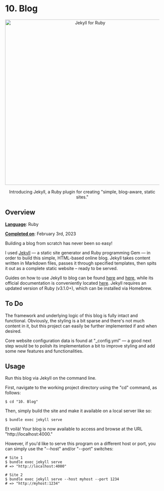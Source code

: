 # 10.  Blog 

<p align="center">
<img width="540" alt="Jekyll for Ruby" src="https://www.mikekasberg.com/images/posts/jekyll-classifier-reborn-ruby-3-full.jpg"> 
</p>

<p align="center">
    Introducing Jekyll, a Ruby plugin for creating "simple, blog-aware, static sites."
</p>


## Overview 

<ins>__Language__</ins>: Ruby  

<ins>__Completed on__</ins>: February 3rd, 2023

Building a blog from scratch has never been so easy! 

I used [Jekyll](https://jekyllrb.com) &mdash; a static site generator and Ruby programming Gem &mdash; in order to build this simple, HTML-based online blog. Jekyll takes content written in Markdown files, passes it through specified templates, then spits it out as a complete static website &ndash; ready to be served. 

Guides on how to use Jekyll to blog can be found [here](https://www.smashingmagazine.com/2014/08/build-blog-jekyll-github-pages/) and [here](https://www.creativebloq.com/how-to/jekyll-blog), while its official documentation is conveniently located [here](https://jekyllrb.com/docs/). Jekyll requires an updated version of Ruby (v3.1.0+), which can be installed via Homebrew.


## To Do

The framework and underlying logic of this blog is fully intact and functional. Obviously, the styling is a bit sparse and there's not much content in it, but this project can easily be further implemented if and when desired.

Core website configuration data is found at "_config.yml" &mdash; a good next step would be to polish its implementation a bit to improve styling and add some new features and functionalities.


## Usage

Run this blog via Jekyll on the command line. 

First, navigate to the working project directory using the "cd" command, as follows:

```
$ cd "10. Blog" 
```

Then, simply build the site and make it available on a local server like so:

```
$ bundle exec jekyll serve
```

Et voilà! Your blog is now available to access and browse at the URL "http://localhost:4000."

However, if you'd like to serve this program on a different host or port, you can simply use the "--host" and/or "--port" switches:

```
# Site 1
$ bundle exec jekyll serve
# => "http://localhost:4000"

# Site 2
$ bundle exec jekyll serve --host myhost --port 1234
# => "http://myhost:1234"
```